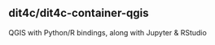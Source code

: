 dit4c/dit4c-container-qgis
--------------------------

QGIS with Python/R bindings, along with Jupyter & RStudio
